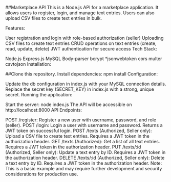 ##Marketplace API
This is a Node.js API for a marketplace application. It allows users to register, login, and manage text entries. Users can also upload CSV files to create text entries in bulk.

Features:

User registration and login with role-based authorization (seller)
Uploading CSV files to create text entries
CRUD operations on text entries (create, read, update, delete)
JWT authentication for secure access
Tech Stack:

Node.js
Express.js
MySQL
Body-parser
bcrypt *jsonwebtoken
cors
multer
csvtojson
Installation:

##Clone this repository.
Install dependencies: npm install
Configuration:

Update the db configuration in index.js with your MySQL connection details.
Replace the secret key (SECRET_KEY) in index.js with a strong, unique secret.
Running the application:

Start the server: node index.js
The API will be accessible on http://localhost:8000
API Endpoints:

POST /register: Register a new user with username, password, and role (seller).
POST /login: Login a user with username and password. Returns a JWT token on successful login.
POST /texts (Authorized, Seller only): Upload a CSV file to create text entries. Requires a JWT token in the authorization header.
GET /texts (Authorized): Get a list of all text entries. Requires a JWT token in the authorization header.
PUT /texts/:id (Authorized, Seller only): Update a text entry by ID. Requires a JWT token in the authorization header.
DELETE /texts/:id (Authorized, Seller only): Delete a text entry by ID. Requires a JWT token in the authorization header.
Note: This is a basic example and may require further development and security considerations for production use.
